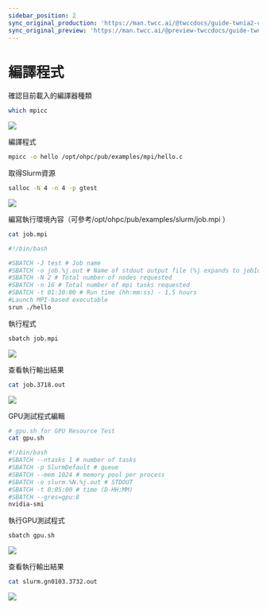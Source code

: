 ```yaml
---
sidebar_position: 2
sync_original_production: 'https://man.twcc.ai/@twccdocs/guide-twnia2-compile-program-zh' 
sync_original_preview: 'https://man.twcc.ai/@preview-twccdocs/guide-twnia2-compile-program-zh' 
---
```


# 編譯程式


確認目前載入的編譯器種類

```bash
which mpicc
```

![](https://cos.twcc.ai/SYS-MANUAL/uploads/upload_0d8b6d7a916b2be09777f7a0bbb48ad8.png)

編譯程式

```bash
mpicc -o hello /opt/ohpc/pub/examples/mpi/hello.c
```

取得Slurm資源

```bash
salloc -N 4 -n 4 -p gtest
```

![](https://cos.twcc.ai/SYS-MANUAL/uploads/upload_6310501439063cb3b68b5163985ca9e4.png)

編寫執行環境內容（可參考/opt/ohpc/pub/examples/slurm/job.mpi ）

```bash
cat job.mpi
```

```bash
#!/bin/bash

#SBATCH -J test # Job name
#SBATCH -o job.%j.out # Name of stdout output file (%j expands to jobId)
#SBATCH -N 2 # Total number of nodes requested
#SBATCH -n 16 # Total number of mpi tasks requested
#SBATCH -t 01:30:00 # Run time (hh:mm:ss) - 1.5 hours
#Launch MPI-based executable
srun ./hello
```

執行程式

```bash
sbatch job.mpi
```

![](https://cos.twcc.ai/SYS-MANUAL/uploads/upload_1b644495fc3653d6cb7784cb630f2898.png)

查看執行輸出結果

```bash
cat job.3718.out
```

![](https://cos.twcc.ai/SYS-MANUAL/uploads/upload_ea25136d13a86974b01b5dac93e9b6bc.png)

GPU測試程式編輯

```bash
# gpu.sh for GPU Resource Test
cat gpu.sh
```

```bash
#!/bin/bash
#SBATCH --ntasks 1 # number of tasks
#SBATCH -p SlurmDefault # queue
#SBATCH --mem 1024 # memory pool per process
#SBATCH -o slurm.%N.%j.out # STDOUT
#SBATCH -t 0:05:00 # time (D-HH:MM)
#SBATCH --gres=gpu:8
nvidia-smi
```

執行GPU測試程式

```bash
sbatch gpu.sh
```

![](https://cos.twcc.ai/SYS-MANUAL/uploads/upload_f6a739260889c13e50458c05293dc411.png)

查看執行輸出結果

```bash
cat slurm.gn0103.3732.out
```

![](https://cos.twcc.ai/SYS-MANUAL/uploads/upload_a3aa89ba639d5ddecb8ca1552d5b72ba.png)